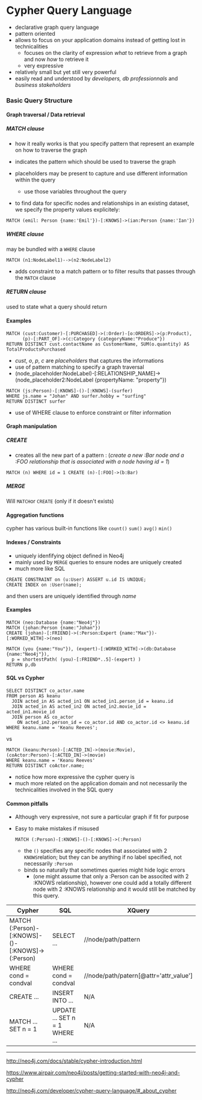 # Cypher Query Language

* declarative graph query language
* pattern oriented
* allows to focus on your application domains instead of getting lost in technicalities
  * focuses on the clarity of expression *what* to retrieve from a graph and now *how* to retrieve it
  * very expressive
* relatively small but yet still very powerful
* easily read and understood by *developers,* *db professionnals* and *business stakeholders*

### Basic Query Structure

#### Graph traversal / Data retrieval

##### MATCH clause

- how it really works is that you specify pattern that represent an example on how to traverse the graph



- indicates the pattern which should be used to traverse the graph
- placeholders may be present to capture and use different information within the query
  - use those variables throughout the query	






- to find data for specific nodes and relationships in an existing dataset, we specify the property values explicitely:

``` 
MATCH (emil: Person {name:'Emil'})-[:KNOWS]->(ian:Person {name:'Ian'})
```

##### WHERE clause

may be bundled with a `WHERE` clause

``` 
MATCH (n1:NodeLabel1)-->(n2:NodeLabel2)
```

- adds constraint to a match pattern or to filter results that passes through the `MATCH` clause

##### RETURN clause

used to state what a query should return

#### Examples

``` 
MATCH (cust:Customer)-[:PURCHASED]->(:Order)-[o:ORDERS]->(p:Product),
      (p)-[:PART_OF]->(c:Category {categoryName:"Produce"})
RETURN DISTINCT cust.contactName as CustomerName, SUM(o.quantity) AS TotalProductsPurchased
```

* *cust*, *o*, *p*, *c* are *placeholders* that captures the informations
* use of pattern matching to specify a graph traversal
* (node_placeholder:NodeLabel)-[:RELATIONSHIP_NAME]->(node_placeholder2:NodeLabel {propertyName: "property"})

``` 
MATCH (js:Person)-[:KNOWS]-()-[:KNOWS]-(surfer)
WHERE js.name = "Johan" AND surfer.hobby = "surfing"
RETURN DISTINCT surfer
```

* use of WHERE clause to enforce constraint or filter information

#### Graph manipulation

##### CREATE

* creates all the new part of a pattern : (*create a new :Bar node and a :FOO relationship that is associated with a node having id = 1*)

``` 
MATCH (n) WHERE id = 1 CREATE (n)-[:FOO]->(b:Bar)
```

##### MERGE

Will `MATCH`or `CREATE` (only if it doesn't exists)

#### Aggregation functions

cypher has various built-in functions like `count()` `sum()` `avg()` `min()` 

#### Indexes / Constraints

* uniquely idenfifying object defined in Neo4j
* mainly used by `MERGE` queries to ensure nodes are uniquely created
* much more like SQL

``` 
CREATE CONSTRAINT on (u:User) ASSERT u.id IS UNIQUE;
CREATE INDEX on :User(name);
```

and then users are uniquely identified through *name*

#### Examples

``` 
MATCH (neo:Database {name:"Neo4j"})
MATCH (johan:Person {name:"Johan"})
CREATE (johan)-[:FRIEND]->(:Person:Expert {name:"Max"})-[:WORKED_WITH]->(neo)
```

``` 
MATCH (you {name:"You"}), (expert)-[:WORKED_WITH]->(db:Database {name:"Neo4j"}),
  p = shortestPath( (you)-[:FRIEND*..5]-(expert) )
RETURN p,db
```

#### SQL vs Cypher

```
SELECT DISTINCT co_actor.name
FROM person AS keanu
  JOIN acted_in AS acted_in1 ON acted_in1.person_id = keanu.id
  JOIN acted_in AS acted_in2 ON acted_in2.movie_id = acted_in1.movie_id
  JOIN person AS co_actor
    ON acted_in2.person_id = co_actor.id AND co_actor.id <> keanu.id
WHERE keanu.name = 'Keanu Reeves';
```

vs 

```
MATCH (keanu:Person)-[:ACTED_IN]->(movie:Movie),
(coActor:Person)-[:ACTED_IN]->(movie)
WHERE keanu.name = 'Keanu Reeves'
RETURN DISTINCT coActor.name;
```

* notice how more expressive the cypher query is
* much more related on the application domain and not necessarily the technicalities involved in the SQL query

#### Common pitfalls

* Although very expressive, not sure a particular graph if fit for purpose

* Easy to make mistakes if misused

  ```
  MATCH (:Person)-[:KNOWS]-()-[:KNOWS]->(:Person)
  ```

  - the `()` specifies any specific nodes that associated with 2 `KNOWS`relation; but they can be anything if no label specified, not necessarily `:Person`
  - binds so naturally that sometimes queries might hide logic errors 
    - (one might assume that only a :Person can be associted with 2 :KNOWS relationship), however one could add a totally different node with 2 :KNOWS relationship and it would still be matched by this query.

| Cypher                                   | SQL                            | XQuery                                 |
| ---------------------------------------- | ------------------------------ | -------------------------------------- |
| MATCH (:Person)-[:KNOWS]-()-[:KNOWS]->(:Person) | SELECT  ...                    | //node/path/pattern                    |
| WHERE cond = condval                     | WHERE cond = condval           | //node/path/patern[@attr='attr_value'] |
| CREATE ...                               | INSERT INTO ...                | N/A                                    |
| MATCH ... SET n = 1                      | UPDATE ... SET n = 1 WHERE ... | N/A                                    |









----

http://neo4j.com/docs/stable/cypher-introduction.html

https://www.airpair.com/neo4j/posts/getting-started-with-neo4j-and-cypher

http://neo4j.com/developer/cypher-query-language/#_about_cypher